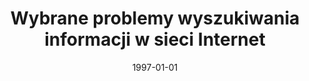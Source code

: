 ---
# Documentation: https://wowchemy.com/docs/managing-content/

title: Wybrane problemy wyszukiwania informacji w sieci Internet
subtitle: ''
summary: ''
authors:
- Radosław Katarzyniak
- kazienko
- Janusz Sobecki
tags: []
categories: []
date: '1997-01-01'
lastmod: 2022-10-07T05:47:21Z
featured: false
draft: false

# Featured image
# To use, add an image named `featured.jpg/png` to your page's folder.
# Focal points: Smart, Center, TopLeft, Top, TopRight, Left, Right, BottomLeft, Bottom, BottomRight.
image:
  caption: ''
  focal_point: ''
  preview_only: false

# Projects (optional).
#   Associate this post with one or more of your projects.
#   Simply enter your project's folder or file name without extension.
#   E.g. `projects = ["internal-project"]` references `content/project/deep-learning/index.md`.
#   Otherwise, set `projects = []`.
projects: []
publishDate: '2022-10-07T05:47:20.630302Z'
publication_types:
- '4'
abstract: ''
publication: ''
---